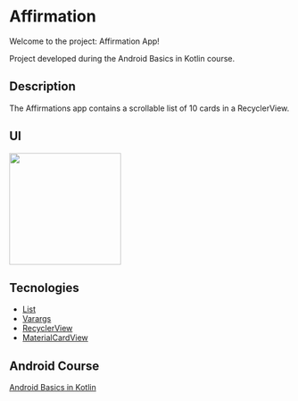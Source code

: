 # Affirmation

Welcome to the project: Affirmation App!

Project developed during the Android Basics in Kotlin course.

## Description

The Affirmations app contains a scrollable list of 10 cards in a RecyclerView.

## UI

<div>
<img src="https://user-images.githubusercontent.com/92222426/209036932-98e241ab-003e-4834-9618-4502ab838612.jpg" width="200px"/>
</div>

## Tecnologies

* [List](https://kotlinlang.org/docs/collections-overview.html#list)
* [Varargs](https://kotlinlang.org/docs/functions.html#variable-number-of-arguments-varargs)
* [RecyclerView](https://developer.android.com/develop/ui/views/layout/recyclerview)
* [MaterialCardView](https://developer.android.com/reference/com/google/android/material/card/MaterialCardView)

## Android Course
[Android Basics in Kotlin](https://developer.android.com/courses/android-basics-kotlin/course)
